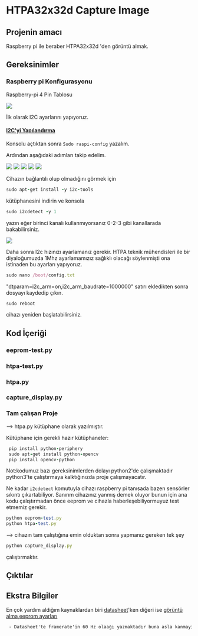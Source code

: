 # HTPA32x32d Capture Image

## Projenin amacı
Raspberry pi ile beraber HTPA32x32d 'den görüntü almak.


## Gereksinimler


### Raspberry pi Konfigurasyonu


Raspberry-pi 4 Pin Tablosu


<img src="Markdown/images/raspberry-pi-4.png">


İlk olarak I2C ayarlarını yapıyoruz.


#### [I2C'yi Yapılandırma](https://learn.adafruit.com/adafruits-raspberry-pi-lesson-4-gpio-setup/configuring-i2c)


Konsolu açtıktan sonra `Sudo raspi-config` yazalım.


Ardından aşağıdaki adımları takip edelim.

<img src="Markdown/images/learn_raspberry_pi_interfacing.png">
<img src="Markdown/images/learn_raspberry_pi_advancedopt.png">
<img src="Markdown/images/learn_raspberry_pi_i2c.png">
<img src="Markdown/images/learn_raspberry_pi_wouldyoukindly.png">
<img src="Markdown/images/learn_raspberry_pi_i2ckernel.png">
                
                
Cihazın bağlantılı olup olmadığını görmek için 
```ruby 
sudo apt-get install -y i2c-tools
``` 
kütüphanesini indirin ve konsola    
```ruby 
sudo i2cdetect -y 1
```
yazın eğer birinci kanalı kullanmıyorsanız 0-2-3 gibi kanallarada bakabilirsiniz.                    

<img src="Markdown/images/learn_raspberry_pi_i2c-detect.png">
              
Daha sonra I2c hızınızı ayarlamanız gerekir. HTPA teknik mühendisleri ile bir diyaloğumuzda 1Mhz ayarlamamızız sağlıklı olacağı söylenmişti ona istinaden bu ayarları yapıyoruz.
 
 ```ruby
 sudo nano /boot/config.txt
 ```
 
 
 "dtparam=i2c_arm=on,i2c_arm_baudrate=1000000" satırı ekledikten sonra dosyayı kaydedip çıkın.
 
 
 ```ruby 
 sudo reboot
 ```
 cihazı yeniden başlatabilirsiniz.

                
## Kod İçeriği
### eeprom-test.py
### htpa-test.py
### htpa.py
### capture_display.py

### Tam çalışan Proje

--> htpa.py kütüphane olarak yazılmıştır.

Kütüphane için gerekli hazır kütüphaneler:
```ruby
 pip install python-periphery
 sudo apt-get install python-opencv
 pip install opencv-python
```


Not:kodumuz bazı gereksinimlerden dolayı python2'de çalışmaktadır python3'te çalıştırmaya kalktığınızda proje çalışmayacatır.

Ne kadar `i2cdetect` komutuyla cihazı raspberry pi tanısada bazen sensörler sıkıntı çıkartabiliyor. Sanırım cihazınız yanmış demek oluyor bunun için ana kodu çalıştırmadan önce eeprom ve cihazla haberleşebiliyormuyuz test etmemiz gerekir.


```ruby
python eeprom-test.py
python htpa-test.py
```

--> cihazın tam çalıştığına emin olduktan sonra yapmanız gereken tek şey 
```ruby 
python capture_display.py
```
çalıştırmaktır.
## Çıktılar

## Ekstra Bilgiler

En çok yardım aldığım kaynaklardan biri [datasheet](https://www.prwa.com/sites/default/files/files-webpage/2020/3878/thermal-imaging-sensor-specs.pdf)'ken diğeri ise [görüntü alma](http://exclav.es/2016/10/26/talkin-ir/),[eeprom ayarları](http://exclav.es/2016/12/13/calibrating-heimann/)

```diff
 - Datasheet'te framerate'in 60 Hz olaağı yazmaktadır buna asla kanmayın çıkabileceğiniz maximum hız 8Hz civarlarında olmaktadır
 
```
